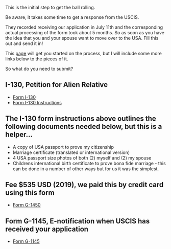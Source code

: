 This is the initial step to get the ball rolling. 

Be aware, it takes some time to get a response from the USCIS. 

They recorded receiving our application in July 11th and the corresponding actual processing of the form took about 5 months. So as soon as you have the idea that you and your spouse want to move over to the USA. Fill this out and send it in!

This [page](https://www.uscis.gov/i-130) will get you started on the process, but I will include some more links below to the pieces of it. 

So what do you need to submit?

## I-130, Petition for Alien Relative

* [Form I-130](https://www.uscis.gov/system/files_force/files/form/i-130.pdf)
* [Form I-130 Instructions](https://www.uscis.gov/sites/default/files/files/form/i-130instr.pdf)

## The I-130 form instructions above outlines the following documents needed below, but this is a helper...

* A copy of USA passport to prove my citizenship
* Marriage certificate (translated or international version)
* 4 USA passport size photos of both (2) myself and (2) my spouse
* Childrens international birth certificate to prove bona fide marriage - this can be done in a number of other ways but for us it was the simplest. 

## Fee $535 USD (2019), we paid this by credit card using this form
  * [Form G-1450](https://www.uscis.gov/g-1450)
  

## Form G-1145, E-notification when USCIS has received your application
  - [Form G-1145](https://www.uscis.gov/system/files_force/files/form/g-1145.pdf)

